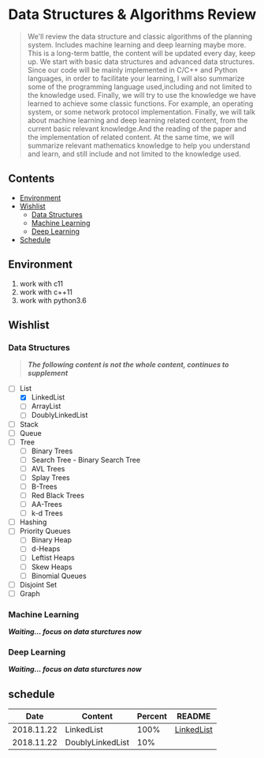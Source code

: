# Data Structures & Algorithms Review

> We'll review the data structure and classic algorithms of the planning system. Includes machine learning and deep learning maybe more. This is a long-term battle, the content will be updated every day, keep up. We start with basic data structures and advanced data structures. Since our code will be mainly implemented in C/C++ and Python languages, in order to facilitate your learning, I will also summarize some of the programming language used,including and not limited to the knowledge used. Finally, we will try to use the knowledge we have learned to achieve some classic functions. For example, an operating system, or some network protocol implementation. Finally, we will talk about machine learning and deep learning related content, from the current basic relevant knowledge.And the reading of the paper and the implementation of related content. At the same time, we will summarize relevant mathematics knowledge to help you understand and learn, and still include and not limited to the knowledge used.

## Contents
- [Environment](#Environment)
- [Wishlist](#Wishlist)
    - [Data Structures](#Data-Structures)
    - [Machine Learning](#Machine-Learning)
    - [Deep Learning](#Deep-Learning)
- [Schedule](#schedule)

## Environment

1. work with c11
2. work with c++11
3. work with python3.6

## Wishlist

### Data Structures

> ***The following content is not the whole content, continues to supplement***

- [ ] List
	- [x] LinkedList
	- [ ] ArrayList
	- [ ] DoublyLinkedList
- [ ] Stack
- [ ] Queue
- [ ] Tree
	- [ ] Binary Trees
	- [ ] Search Tree - Binary Search Tree
	- [ ] AVL Trees
	- [ ] Splay Trees
	- [ ] B-Trees
	- [ ] Red Black Trees
	- [ ] AA-Trees
	- [ ] k-d Trees
- [ ] Hashing
- [ ] Priority Queues
	- [ ] Binary Heap
	- [ ] d-Heaps
	- [ ] Leftist Heaps
	- [ ] Skew Heaps
	- [ ] Binomial Queues
- [ ] Disjoint Set
- [ ] Graph

### Machine Learning

***Waiting... focus on data sturctures now***

### Deep Learning

***Waiting... focus on data sturctures now***

## schedule

| Date | Content | Percent | README |
| --- | --- | --- | --- |
| 2018.11.22 | LinkedList | 100% | [LinkedList](https://github.com/sherlockblaze/data_structures_review/blob/master/lists/README.md#LinkedList)
| 2018.11.22 | DoublyLinkedList | 10% |
